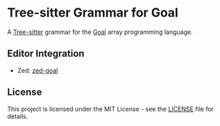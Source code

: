 # Tree-sitter Grammar for Goal

A [Tree-sitter](https://tree-sitter.github.io/) grammar for the [Goal](https://anaseto.codeberg.page/goal-docs) array programming language.

## Editor Integration
- Zed: [zed-goal](https://github.com/wrnrlr/zed-goal)

## License

This project is licensed under the MIT License - see the [LICENSE](./LICENSE) file for details.
